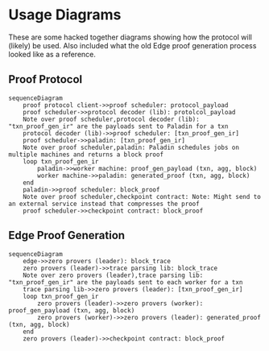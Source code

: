 # Usage Diagrams
These are some hacked together diagrams showing how the protocol will (likely) be used. Also included what the old Edge proof generation process looked like as a reference.

## Proof Protocol

```mermaid
sequenceDiagram
    proof protocol client->>proof scheduler: protocol_payload
    proof scheduler->>protocol decoder (lib): protolcol_payload
    Note over proof scheduler,protocol decoder (lib): "txn_proof_gen_ir" are the payloads sent to Paladin for a txn
    protocol decoder (lib)->>proof scheduler: [txn_proof_gen_ir]
    proof scheduler->>paladin: [txn_proof_gen_ir]
    Note over proof scheduler,paladin: Paladin schedules jobs on multiple machines and returns a block proof
    loop txn_proof_gen_ir
        paladin->>worker machine: proof_gen_payload (txn, agg, block)
        worker machine->>paladin: generated_proof (txn, agg, block)
    end
    paladin->>proof scheduler: block_proof
    Note over proof scheduler,checkpoint contract: Note: Might send to an external service instead that compresses the proof
    proof scheduler->>checkpoint contract: block_proof
```

## Edge Proof Generation

```mermaid
sequenceDiagram
    edge->>zero provers (leader): block_trace
    zero provers (leader)->>trace parsing lib: block_trace
    Note over zero provers (leader),trace parsing lib: "txn_proof_gen_ir" are the payloads sent to each worker for a txn
    trace parsing lib->>zero provers (leader): [txn_proof_gen_ir]
    loop txn_proof_gen_ir
        zero provers (leader)->>zero provers (worker): proof_gen_payload (txn, agg, block)
        zero provers (worker)->>zero provers (leader): generated_proof (txn, agg, block)
    end
    zero provers (leader)->>checkpoint contract: block_proof
```
